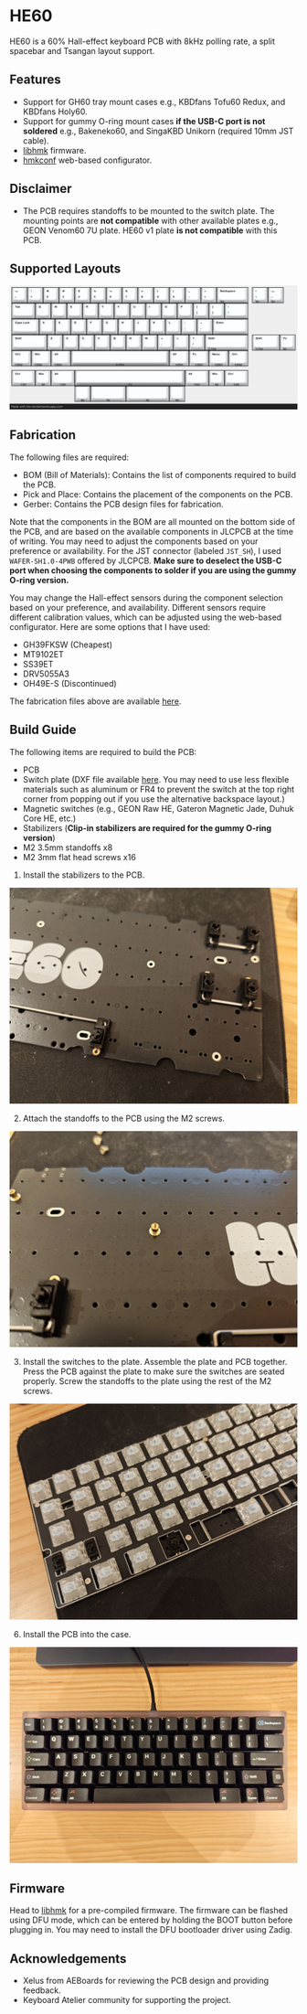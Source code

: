 # HE60

HE60 is a 60% Hall-effect keyboard PCB with 8kHz polling rate, a split spacebar and Tsangan layout support.

## Features

- Support for GH60 tray mount cases e.g., KBDfans Tofu60 Redux, and KBDfans Holy60.
- Support for gummy O-ring mount cases **if the USB-C port is not soldered** e.g., Bakeneko60, and SingaKBD Unikorn (required 10mm JST cable).
- [libhmk](https://github.com/peppapighs/libhmk) firmware.
- [hmkconf](https://hmk.prasertsuk.com) web-based configurator.

## Disclaimer

- The PCB requires standoffs to be mounted to the switch plate. The mounting points are **not compatible** with other available plates e.g., GEON Venom60 7U plate. HE60 v1 plate **is not compatible** with this PCB.

## Supported Layouts

![Layouts](/doc/layout.png)

## Fabrication

The following files are required:

- BOM (Bill of Materials): Contains the list of components required to build the PCB.
- Pick and Place: Contains the placement of the components on the PCB.
- Gerber: Contains the PCB design files for fabrication.

Note that the components in the BOM are all mounted on the bottom side of the PCB, and are based on the available components in JLCPCB at the time of writing. You may need to adjust the components based on your preference or availability. For the JST connector (labeled `JST_SH`), I used `WAFER-SH1.0-4PWB` offered by JLCPCB. **Make sure to deselect the USB-C port when choosing the components to solder if you are using the gummy O-ring version.**

You may change the Hall-effect sensors during the component selection based on your preference, and availability. Different sensors require different calibration values, which can be adjusted using the web-based configurator. Here are some options that I have used:

- GH39FKSW (Cheapest)
- MT9102ET
- SS39ET
- DRV5055A3
- OH49E-S (Discontinued)

The fabrication files above are available [here](https://github.com/peppapighs/HE60/releases).

## Build Guide

The following items are required to build the PCB:

- PCB
- Switch plate (DXF file available [here](/plate.dxf). You may need to use less flexible materials such as aluminum or FR4 to prevent the switch at the top right corner from popping out if you use the alternative backspace layout.)
- Magnetic switches (e.g., GEON Raw HE, Gateron Magnetic Jade, Duhuk Core HE, etc.)
- Stabilizers (**Clip-in stabilizers are required for the gummy O-ring version**)
- M2 3.5mm standoffs x8
- M2 3mm flat head screws x16

1. Install the stabilizers to the PCB.

![Stabilizers](/doc/1-stabilizers.jpg)

2. Attach the standoffs to the PCB using the M2 screws.

![Standoff](/doc/2-standoffs.jpg)

3. Install the switches to the plate. Assemble the plate and PCB together. Press the PCB against the plate to make sure the switches are seated properly. Screw the standoffs to the plate using the rest of the M2 screws.

![Assembled](/doc/3-assembled.jpg)

6. Install the PCB into the case.

![Case with keycaps](/doc/4-complete.jpg/)

## Firmware

Head to [libhmk](https://github.com/peppapighs/libhmk/releases) for a pre-compiled firmware. The firmware can be flashed using DFU mode, which can be entered by holding the BOOT button before plugging in. You may need to install the DFU bootloader driver using Zadig.

## Acknowledgements

- Xelus from AEBoards for reviewing the PCB design and providing feedback.
- Keyboard Atelier community for supporting the project.
